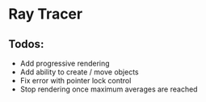 # Ray Tracer 

## Todos:
- Add progressive rendering
- Add ability to create / move objects
- Fix error with pointer lock control
- Stop rendering once maximum averages are reached